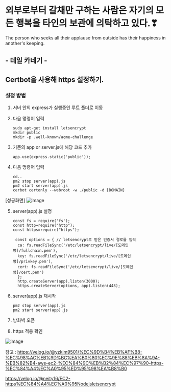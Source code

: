 # 외부로부터 갈채만 구하는 사람은 자기의 모든 행복을 타인의 보관에 의탁하고 있다.❣

The person who seeks all their applause from outside has their happiness in another's keeping.

## - 데일 카네기 -

## Certbot을 사용해 https 설정하기.

### 설정 방법

1. 서버 안의 express가 실행중인 루트 폴더로 이동
2. 다음 명령어 입력
     
       sudo apt-get install letsencrypt
       mkdir public
       mkdir -p .well-known/acme-challenge

3. 기존의 app or server.js에 해당 코드 추가

       app.use(express.static('public'));
       
4. 다음 명령어 입력

       cd..
       pm2 stop server(app).js
       pm2 start server(app).js
       cerbot certonly --webroot -w ./public -d [DOMAIN]
       
       
[성공화면]
![image](https://user-images.githubusercontent.com/85468215/128535349-184d2c9f-78a0-47a4-8107-b48dbea00836.png)

5. server(app).js 설정

       const fs = require('fs');
       const http=require("http");
       const https=require("https");

        const options = { // letsencrypt로 받은 인증서 경로를 입력
         ca: fs.readFileSync('/etc/letsencrypt/live/[도메인 명]/fullchain.pem'),
         key: fs.readFileSync('/etc/letsencrypt/live/[도메인 명]/privkey.pem'),
         cert: fs.readFileSync('/etc/letsencrypt/live/[도메인 명]/cert.pem')
         };
         http.createServer(app).listen(3000);
         https.createServer(options, app).listen(443);

6. server(app).js 재시작

       pm2 stop server(app).js
       pm2 start server(app).js
       
7. 방화벽 오픈

8. https 적용 확인

![image](https://user-images.githubusercontent.com/85468215/128535814-02f4d65b-c960-4900-b99e-162a114bb302.png)

참고 : https://velog.io/@yzkim9501/%EC%9D%B4%EB%AF%B8-%EC%98%AC%EB%9D%BC%EA%B0%80%EC%9E%88%EB%8A%94-%EB%82%B4-aws-ec2-%EC%84%9C%EB%B2%84%EC%97%90-https-%EC%84%A4%EC%A0%95%ED%95%98%EA%B8%B0

https://velog.io/@neity16/EC2-https%EC%84%A4%EC%A0%95Nodejsletsencrypt
